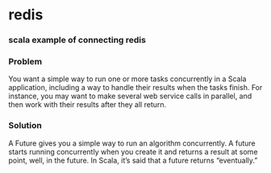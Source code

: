 # redis
### scala example of connecting redis

### Problem
You want a simple way to run one or more tasks concurrently in a Scala application, including a way to handle their results when the tasks finish. For instance, you may want to make several web service calls in parallel, and then work with their results after they all return.

### Solution
A Future gives you a simple way to run an algorithm concurrently. A future starts running concurrently when you create it and returns a result at some point, well, in the future. In Scala, it’s said that a future returns “eventually.”

